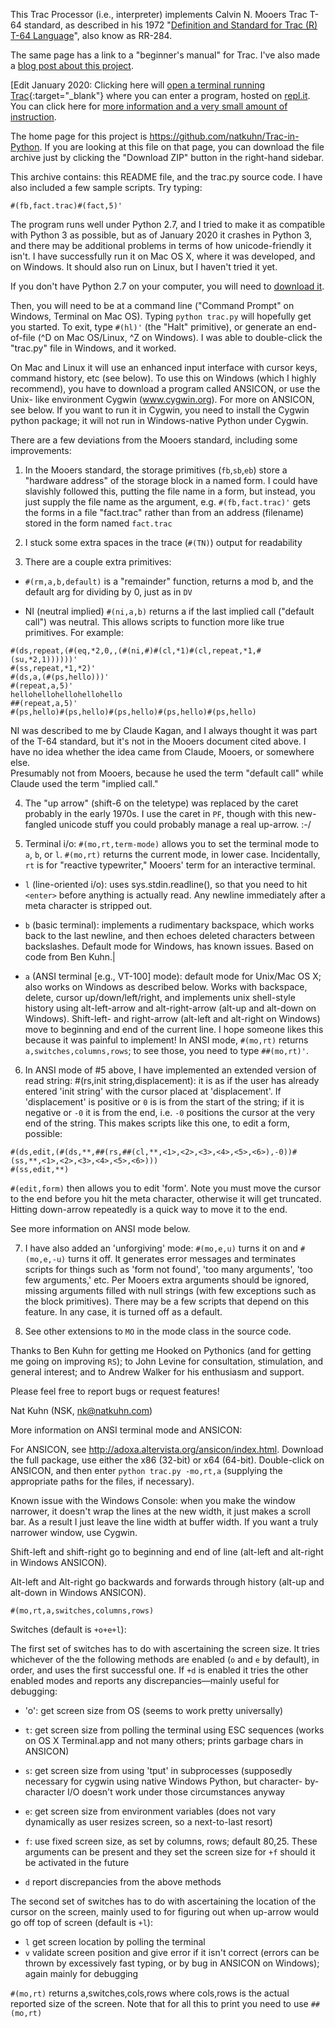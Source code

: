 This Trac Processor (i.e., interpreter) implements Calvin N. Mooers Trac T-64
standard, as described in his 1972 "[Definition and Standard for Trac (R) T-64
Language](http://web.archive.org/web/20050205173449/http://tracfoundation.org/t64tech.htm)",
also know as RR-284.

The same page has a link to a "beginner's manual" for Trac. I've also made a
[blog post about this project](http://nats-tech.blogspot.com/2013/07/the-land-of-trac.html).

\[Edit January 2020: Clicking here will [open a terminal running
Trac](https://Trac-in-Python.natkuhn.repl.run){:target="\_blank"} where you
can enter a program, hosted on [repl.it](https://repl.it). You can click 
here for [more information and a very small amount of 
instruction](https://familykuhn.net/nat/trac).

The home page for this project is https://github.com/natkuhn/Trac-in-Python. If
you are looking at this file on that page, you can download the file
archive just by clicking the "Download ZIP" button in the right-hand sidebar.

This archive contains: this README file, and the trac.py source code. I have
also included a few sample scripts. Try typing:

```
#(fb,fact.trac)#(fact,5)'
```

The program runs well under Python 2.7, and I tried to make it as compatible
with Python 3 as possible, but as of January 2020 it crashes in Python 3,
and there may be additional problems in
terms of how unicode-friendly it isn't. I have successfully run it on Mac OS
X, where it was developed, and on Windows. It should also run on Linux, but I
haven't tried it yet.

If you don't have Python 2.7 on your computer, you will need to [download it](https://www.python.org/downloads/release/python-278/).

Then, you will need to be at a command line ("Command Prompt" on Windows,
Terminal on Mac OS). Typing `python trac.py` will hopefully get you started.
To exit, type `#(hl)'` (the "Halt" primitive), or generate an end-of-file (^D on
Mac OS/Linux, ^Z on Windows). I was able to double-click the "trac.py" file
in Windows, and it worked.

On Mac and Linux it will use an enhanced input interface with cursor keys,
command history, etc (see below). To use this on Windows (which I highly
recommend), you have to download a program called ANSICON, or use the Unix-
like environment Cygwin (www.cygwin.org). For more on ANSICON, see below. If
you want to run it in Cygwin, you need to install the Cygwin python package;
it will not run in Windows-native Python under Cygwin.

There are a few deviations from the Mooers standard, including some
improvements:

1. In the Mooers standard, the storage primitives (`fb`,`sb`,`eb`) store a "hardware
   address" of the storage block in a named form. I could have slavishly followed
   this, putting the file name in a form, but instead, you just supply the file
   name as the argument, e.g. `#(fb,fact.trac)'` gets the forms in a file
   "fact.trac" rather than from an address (filename) stored in the form named
   `fact.trac`

2. I stuck some extra spaces in the trace (`#(TN)`) output for readability

3. There are a couple extra primitives:

- `#(rm,a,b,default)` is a "remainder" function, returns a mod b, and the
  default arg for dividing by 0, just as in `DV`

- NI (neutral implied) `#(ni,a,b)` returns a if the last implied call
  ("default call") was neutral. This allows scripts to function more like true
  primitives. For example:

```
#(ds,repeat,(#(eq,*2,0,,(#(ni,#)#(cl,*1)#(cl,repeat,*1,#(su,*2,1))))))'
#(ss,repeat,*1,*2)'
#(ds,a,(#(ps,hello)))'
#(repeat,a,5)'
hellohellohellohellohello
##(repeat,a,5)'
#(ps,hello)#(ps,hello)#(ps,hello)#(ps,hello)#(ps,hello)
```

NI was described to me by Claude Kagan, and I always thought it was part of
the T-64 standard, but it's not in the Mooers document cited above. I have
no idea whether the idea came from Claude, Mooers, or somewhere else.  
Presumably not from Mooers, because he used the term "default call" while
Claude used the term "implied call."

4.  The "up arrow" (shift-6 on the teletype) was replaced by the caret probably
    in the early 1970s. I use the caret in `PF`, though with this new-fangled
    unicode stuff you could probably manage a real up-arrow. :-/

5.  Terminal i/o: `#(mo,rt,term-mode)` allows you to set the terminal mode to
    `a`, `b`, or `l`. `#(mo,rt)` returns the current mode, in lower case. Incidentally,
    `rt` is for "reactive typewriter," Mooers' term for an interactive terminal.

- `l` (line-oriented i/o): uses sys.stdin.readline(), so that you need to hit
  `<enter>` before anything is actually read. Any newline immediately after a
  meta character is stripped out.

- `b` (basic terminal): implements a rudimentary backspace, which works back
  to the last newline, and then echoes deleted characters between
  backslashes. Default mode for Windows, has known issues. Based
  on code from Ben Kuhn.|

- `a` (ANSI terminal \[e.g., VT-100\] mode): default mode for Unix/Mac OS X;
  also works on Windows as described below. Works with backspace,
  delete, cursor up/down/left/right, and implements unix shell-style
  history using alt-left-arrow and alt-right-arrow (alt-up and
  alt-down on Windows). Shift-left- and right-arrow (alt-left and
  alt-right on Windows) move to beginning and end of the current
  line. I hope someone likes this because it was painful to
  implement! In ANSI mode, `#(mo,rt)` returns `a,switches,columns,rows`;
  to see those, you need to type `##(mo,rt)'`.

6.  In ANSI mode of #5 above, I have implemented an extended version of
    read string: #(rs,init string,displacement): it is as if the user has already
    entered 'init string' with the cursor placed at 'displacement'. If
    'displacement' is positive or `0` is is from the start of the string; if it is
    negative or `-0` it is from the end, i.e. `-0` positions the cursor at the very
    end of the string. This makes scripts like this one, to edit a form, possible:

```
#(ds,edit,(#(ds,**,##(rs,##(cl,**,<1>,<2>,<3>,<4>,<5>,<6>),-0))#(ss,**,<1>,<2>,<3>,<4>,<5>,<6>)))
#(ss,edit,**)
```

`#(edit,form)` then allows you to edit 'form'. Note you must move the cursor to
the end before you hit the meta character, otherwise it will get truncated.
Hitting down-arrow repeatedly is a quick way to move it to the end.

See more information on ANSI mode below.

7. I have also added an 'unforgiving' mode: `#(mo,e,u)` turns it on and
   `#(mo,e,-u)` turns it off. It generates error messages and terminates scripts
   for things such as 'form not found', 'too many arguments', 'too few arguments,'
   etc. Per Mooers extra arguments should be ignored, missing arguments filled
   with null strings (with few exceptions such as the block primitives). There
   may be a few scripts that depend on this feature. In any case, it is turned
   off as a default.

8. See other extensions to `MO` in the mode class in the source code.

Thanks to Ben Kuhn for getting me Hooked on Pythonics (and for getting me going
on improving `RS`); to John Levine for consultation, stimulation, and general
interest; and to Andrew Walker for his enthusiasm and support.

Please feel free to report bugs or request features!

Nat Kuhn (NSK, nk@natkuhn.com)

More information on ANSI terminal mode and ANSICON:

For ANSICON, see http://adoxa.altervista.org/ansicon/index.html.
Download the full package, use either the x86 (32-bit) or x64 (64-bit).
Double-click on ANSICON, and then enter `python trac.py -mo,rt,a`
(supplying the appropriate paths for the files, if necessary).

Known issue with the Windows Console: when you make the window narrower,
it doesn't wrap the lines at the new width, it just makes a scroll bar. As
a result I just leave the line width at buffer width. If you want a truly
narrower window, use Cygwin.

Shift-left and shift-right go to beginning and end of line (alt-left
and alt-right in Windows ANSICON).

Alt-left and Alt-right go backwards and forwards through history (alt-up
and alt-down in Windows ANSICON).

`#(mo,rt,a,switches,columns,rows)`

Switches (default is `+o+e+l`):

The first set of switches has to do with ascertaining the screen size. It
tries whichever of the the following methods are enabled (`o` and `e` by
default), in order, and uses the first successful one. If `+d` is enabled
it tries the other enabled modes and reports any discrepancies—mainly
useful for debugging:

- 'o': get screen size from OS (seems to work pretty universally)

- `t`: get screen size from polling the terminal using ESC sequences (works
  on OS X Terminal.app and not many others; prints garbage chars in ANSICON)

- `s`: get screen size from using 'tput' in subprocesses (supposedly
  necessary for cygwin using native Windows Python, but character-
  by-character I/O doesn't work under those circumstances anyway

- `e`: get screen size from environment variables (does not vary dynamically
  as user resizes screen, so a next-to-last resort)

- `f`: use fixed screen size, as set by columns, rows; default 80,25. These
  arguments can be present and they set the screen size for `+f`
  should it be activated in the future

- `d` report discrepancies from the above methods

The second set of switches has to do with ascertaining the location of
the cursor on the screen, mainly used to for figuring out when up-arrow
would go off top of screen (default is `+l`):

- `l` get screen location by polling the terminal
- `v` validate screen position and give error if it isn't correct (errors
  can be thrown by excessively fast typing, or by bug in ANSICON
  on Windows); again mainly for debugging

`#(mo,rt)` returns a,switches,cols,rows where cols,rows is the actual
reported size of the screen. Note that for all this to print you need
to use `##(mo,rt)`
